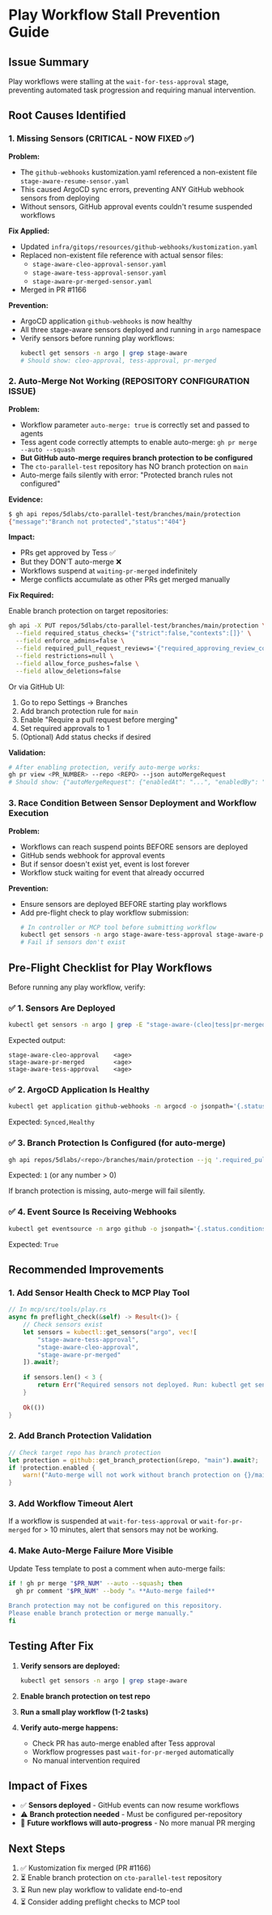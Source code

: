# Play Workflow Stall Prevention Guide

## Issue Summary

Play workflows were stalling at the `wait-for-tess-approval` stage, preventing automated task progression and requiring manual intervention.

## Root Causes Identified

### 1. Missing Sensors (CRITICAL - NOW FIXED ✅)

**Problem:**
- The `github-webhooks` kustomization.yaml referenced a non-existent file `stage-aware-resume-sensor.yaml`
- This caused ArgoCD sync errors, preventing ANY GitHub webhook sensors from deploying
- Without sensors, GitHub approval events couldn't resume suspended workflows

**Fix Applied:**
- Updated `infra/gitops/resources/github-webhooks/kustomization.yaml`
- Replaced non-existent file reference with actual sensor files:
  - `stage-aware-cleo-approval-sensor.yaml`
  - `stage-aware-tess-approval-sensor.yaml`
  - `stage-aware-pr-merged-sensor.yaml`
- Merged in PR #1166

**Prevention:**
- ArgoCD application `github-webhooks` is now healthy
- All three stage-aware sensors deployed and running in `argo` namespace
- Verify sensors before running play workflows:
  ```bash
  kubectl get sensors -n argo | grep stage-aware
  # Should show: cleo-approval, tess-approval, pr-merged
  ```

### 2. Auto-Merge Not Working (REPOSITORY CONFIGURATION ISSUE)

**Problem:**
- Workflow parameter `auto-merge: true` is correctly set and passed to agents
- Tess agent code correctly attempts to enable auto-merge: `gh pr merge --auto --squash`
- **But GitHub auto-merge requires branch protection to be configured**
- The `cto-parallel-test` repository has NO branch protection on `main`
- Auto-merge fails silently with error: "Protected branch rules not configured"

**Evidence:**
```bash
$ gh api repos/5dlabs/cto-parallel-test/branches/main/protection
{"message":"Branch not protected","status":"404"}
```

**Impact:**
- PRs get approved by Tess ✅
- But they DON'T auto-merge ❌
- Workflows suspend at `waiting-pr-merged` indefinitely
- Merge conflicts accumulate as other PRs get merged manually

**Fix Required:**

Enable branch protection on target repositories:

```bash
gh api -X PUT repos/5dlabs/cto-parallel-test/branches/main/protection \
  --field required_status_checks='{"strict":false,"contexts":[]}' \
  --field enforce_admins=false \
  --field required_pull_request_reviews='{"required_approving_review_count":1}' \
  --field restrictions=null \
  --field allow_force_pushes=false \
  --field allow_deletions=false
```

Or via GitHub UI:
1. Go to repo Settings → Branches
2. Add branch protection rule for `main`
3. Enable "Require a pull request before merging"
4. Set required approvals to 1
5. (Optional) Add status checks if desired

**Validation:**
```bash
# After enabling protection, verify auto-merge works:
gh pr view <PR_NUMBER> --repo <REPO> --json autoMergeRequest
# Should show: {"autoMergeRequest": {"enabledAt": "...", "enabledBy": "..."}}
```

### 3. Race Condition Between Sensor Deployment and Workflow Execution

**Problem:**
- Workflows can reach suspend points BEFORE sensors are deployed
- GitHub sends webhook for approval events
- But if sensor doesn't exist yet, event is lost forever
- Workflow stuck waiting for event that already occurred

**Prevention:**
- Ensure sensors are deployed BEFORE starting play workflows
- Add pre-flight check to play workflow submission:
  ```bash
  # In controller or MCP tool before submitting workflow
  kubectl get sensors -n argo stage-aware-tess-approval stage-aware-pr-merged
  # Fail if sensors don't exist
  ```

## Pre-Flight Checklist for Play Workflows

Before running any play workflow, verify:

### ✅ 1. Sensors Are Deployed
```bash
kubectl get sensors -n argo | grep -E "stage-aware-(cleo|tess|pr-merged)"
```
Expected output:
```
stage-aware-cleo-approval    <age>
stage-aware-pr-merged        <age>
stage-aware-tess-approval    <age>
```

### ✅ 2. ArgoCD Application Is Healthy
```bash
kubectl get application github-webhooks -n argocd -o jsonpath='{.status.sync.status},{.status.health.status}'
```
Expected: `Synced,Healthy`

### ✅ 3. Branch Protection Is Configured (for auto-merge)
```bash
gh api repos/5dlabs/<repo>/branches/main/protection --jq '.required_pull_request_reviews.required_approving_review_count'
```
Expected: `1` (or any number > 0)

If branch protection is missing, auto-merge will fail silently.

### ✅ 4. Event Source Is Receiving Webhooks
```bash
kubectl get eventsource -n argo github -o jsonpath='{.status.conditions[?(@.type=="DeploymentsRunning")].status}'
```
Expected: `True`

## Recommended Improvements

### 1. Add Sensor Health Check to MCP Play Tool
```rust
// In mcp/src/tools/play.rs
async fn preflight_check(&self) -> Result<()> {
    // Check sensors exist
    let sensors = kubectl::get_sensors("argo", vec![
        "stage-aware-tess-approval",
        "stage-aware-cleo-approval", 
        "stage-aware-pr-merged"
    ]).await?;
    
    if sensors.len() < 3 {
        return Err("Required sensors not deployed. Run: kubectl get sensors -n argo");
    }
    
    Ok(())
}
```

### 2. Add Branch Protection Validation
```rust
// Check target repo has branch protection
let protection = github::get_branch_protection(&repo, "main").await?;
if !protection.enabled {
    warn!("Auto-merge will not work without branch protection on {}/main", repo);
}
```

### 3. Add Workflow Timeout Alert
If a workflow is suspended at `wait-for-tess-approval` or `wait-for-pr-merged` for > 10 minutes, alert that sensors may not be working.

### 4. Make Auto-Merge Failure More Visible
Update Tess template to post a comment when auto-merge fails:
```bash
if ! gh pr merge "$PR_NUM" --auto --squash; then
  gh pr comment "$PR_NUM" --body "⚠️ **Auto-merge failed**
  
Branch protection may not be configured on this repository.
Please enable branch protection or merge manually."
fi
```

## Testing After Fix

1. **Verify sensors are deployed:**
   ```bash
   kubectl get sensors -n argo | grep stage-aware
   ```

2. **Enable branch protection on test repo**

3. **Run a small play workflow (1-2 tasks)**

4. **Verify auto-merge happens:**
   - Check PR has auto-merge enabled after Tess approval
   - Workflow progresses past `wait-for-pr-merged` automatically
   - No manual intervention required

## Impact of Fixes

- ✅ **Sensors deployed** - GitHub events can now resume workflows
- ⚠️ **Branch protection needed** - Must be configured per-repository
- 🔄 **Future workflows will auto-progress** - No more manual PR merging

## Next Steps

1. ✅ Kustomization fix merged (PR #1166)
2. ⏳ Enable branch protection on `cto-parallel-test` repository
3. ⏳ Run new play workflow to validate end-to-end
4. ⏳ Consider adding preflight checks to MCP tool

